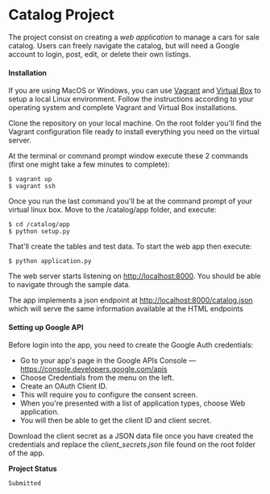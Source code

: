 # Catalog Project

The project consist on creating a _web application_ to manage a cars for sale catalog. Users can freely navigate the catalog, but will need a Google account to login, post, edit, or delete their own listings. 

#### Installation

If you are using MacOS or Windows, you can use <a href="https://www.vagrantup.com/downloads.html">Vagrant</a>
and <a href="https://www.virtualbox.org/">Virtual Box</a> to setup a local Linux environment.
Follow the instructions according to your operating system and complete Vagrant and Virtual Box installations.

Clone the repository on your local machine. On the root folder you'll find the Vagrant configuration file ready to install everything you need on the virtual server. 
    
At the terminal or command prompt window execute these 2 commands (first one might take a few minutes to complete):
 ```
$ vagrant up
$ vagrant ssh
```
Once you run the last command you'll be at the command prompt of your virtual linux box.
Move to the /catalog/app folder, and execute:
```
$ cd /catalog/app
$ python setup.py
```
That'll create the tables and test data. To start the web app then execute:
```
$ python application.py
```
The web server starts listening on <a href="http://localhost:8000">http://localhost:8000</a>. You should be able to navigate through the sample data.

The app implements a json endpoint at <a href="http://localhost:8000/catalog.json">http://localhost:8000/catalog.json</a> which will serve the same information available at the HTML endpoints 

#### Setting up Google API  

Before login into the app, you need to create the Google Auth credentials:

* Go to your app's page in the Google APIs Console — https://console.developers.google.com/apis
* Choose Credentials from the menu on the left.
* Create an OAuth Client ID.
* This will require you to configure the consent screen.
* When you're presented with a list of application types, choose Web application.
* You will then be able to get the client ID and client secret.

Download the client secret as a JSON data file once you have created the credentials and replace the _client_secrets.json_ file found on the root folder of the app.


**Project Status**
```
Submitted
```